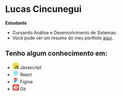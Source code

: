 # Lucas Cincunegui

**Estudante**

- Cursando Análise e Desenvolvimento de Sistemas.  
- Você pode ver um resumo do meu portfolio [<ins>aqui</ins>](https://meu-curriculo-plum.vercel.app/).

## Tenho algum conhecimento em:

- <img src="https://raw.githubusercontent.com/tandpfun/skill-icons/refs/heads/main/icons/JavaScript.svg" width=20> Javascript
- <img src="https://raw.githubusercontent.com/tandpfun/skill-icons/refs/heads/main/icons/React-Light.svg" width=20> React
- <img src="https://raw.githubusercontent.com/tandpfun/skill-icons/refs/heads/main/icons/Figma-Light.svg" width=20> Figma
- <img src="https://raw.githubusercontent.com/tandpfun/skill-icons/refs/heads/main/icons/Git.svg" width=20> Git 

<!--
**lucascincunegui/lucascincunegui** is a ✨ _special_ ✨ repository because its `README.md` (this file) appears on your GitHub profile.

Here are some ideas to get you started:

- 🔭 I’m currently working on ...
- 🌱 I’m currently learning ...
- 👯 I’m looking to collaborate on ...
- 🤔 I’m looking for help with ...
- 💬 Ask me about ...
- 📫 How to reach me: ...
- 😄 Pronouns: ...
- ⚡ Fun fact: ...
-->
